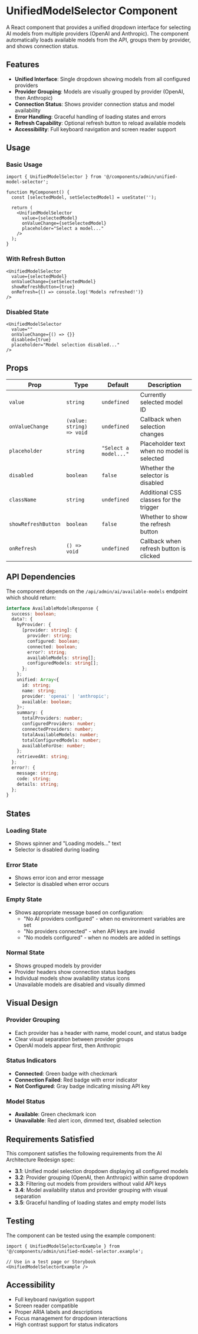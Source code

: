 # UnifiedModelSelector Component

A React component that provides a unified dropdown interface for selecting AI models from multiple providers (OpenAI and Anthropic). The component automatically loads available models from the API, groups them by provider, and shows connection status.

## Features

- **Unified Interface**: Single dropdown showing models from all configured providers
- **Provider Grouping**: Models are visually grouped by provider (OpenAI, then Anthropic)
- **Connection Status**: Shows provider connection status and model availability
- **Error Handling**: Graceful handling of loading states and errors
- **Refresh Capability**: Optional refresh button to reload available models
- **Accessibility**: Full keyboard navigation and screen reader support

## Usage

### Basic Usage

```tsx
import { UnifiedModelSelector } from '@/components/admin/unified-model-selector';

function MyComponent() {
  const [selectedModel, setSelectedModel] = useState('');

  return (
    <UnifiedModelSelector
      value={selectedModel}
      onValueChange={setSelectedModel}
      placeholder="Select a model..."
    />
  );
}
```

### With Refresh Button

```tsx
<UnifiedModelSelector
  value={selectedModel}
  onValueChange={setSelectedModel}
  showRefreshButton={true}
  onRefresh={() => console.log('Models refreshed!')}
/>
```

### Disabled State

```tsx
<UnifiedModelSelector
  value=""
  onValueChange={() => {}}
  disabled={true}
  placeholder="Model selection disabled..."
/>
```

## Props

| Prop | Type | Default | Description |
|------|------|---------|-------------|
| `value` | `string` | `undefined` | Currently selected model ID |
| `onValueChange` | `(value: string) => void` | `undefined` | Callback when selection changes |
| `placeholder` | `string` | `"Select a model..."` | Placeholder text when no model is selected |
| `disabled` | `boolean` | `false` | Whether the selector is disabled |
| `className` | `string` | `undefined` | Additional CSS classes for the trigger |
| `showRefreshButton` | `boolean` | `false` | Whether to show the refresh button |
| `onRefresh` | `() => void` | `undefined` | Callback when refresh button is clicked |

## API Dependencies

The component depends on the `/api/admin/ai/available-models` endpoint which should return:

```typescript
interface AvailableModelsResponse {
  success: boolean;
  data?: {
    byProvider: {
      [provider: string]: {
        provider: string;
        configured: boolean;
        connected: boolean;
        error?: string;
        availableModels: string[];
        configuredModels: string[];
      };
    };
    unified: Array<{
      id: string;
      name: string;
      provider: 'openai' | 'anthropic';
      available: boolean;
    }>;
    summary: {
      totalProviders: number;
      configuredProviders: number;
      connectedProviders: number;
      totalAvailableModels: number;
      totalConfiguredModels: number;
      availableForUse: number;
    };
    retrievedAt: string;
  };
  error?: {
    message: string;
    code: string;
    details: string;
  };
}
```

## States

### Loading State
- Shows spinner and "Loading models..." text
- Selector is disabled during loading

### Error State
- Shows error icon and error message
- Selector is disabled when error occurs

### Empty State
- Shows appropriate message based on configuration:
  - "No AI providers configured" - when no environment variables are set
  - "No providers connected" - when API keys are invalid
  - "No models configured" - when no models are added in settings

### Normal State
- Shows grouped models by provider
- Provider headers show connection status badges
- Individual models show availability status icons
- Unavailable models are disabled and visually dimmed

## Visual Design

### Provider Grouping
- Each provider has a header with name, model count, and status badge
- Clear visual separation between provider groups
- OpenAI models appear first, then Anthropic

### Status Indicators
- **Connected**: Green badge with checkmark
- **Connection Failed**: Red badge with error indicator
- **Not Configured**: Gray badge indicating missing API key

### Model Status
- **Available**: Green checkmark icon
- **Unavailable**: Red alert icon, dimmed text, disabled selection

## Requirements Satisfied

This component satisfies the following requirements from the AI Architecture Redesign spec:

- **3.1**: Unified model selection dropdown displaying all configured models
- **3.2**: Provider grouping (OpenAI, then Anthropic) within same dropdown
- **3.3**: Filtering out models from providers without valid API keys
- **3.4**: Model availability status and provider grouping with visual separation
- **3.5**: Graceful handling of loading states and empty model lists

## Testing

The component can be tested using the example component:

```tsx
import { UnifiedModelSelectorExample } from '@/components/admin/unified-model-selector.example';

// Use in a test page or Storybook
<UnifiedModelSelectorExample />
```

## Accessibility

- Full keyboard navigation support
- Screen reader compatible
- Proper ARIA labels and descriptions
- Focus management for dropdown interactions
- High contrast support for status indicators